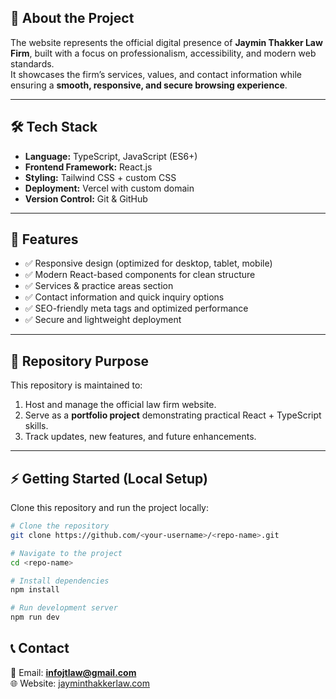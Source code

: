 ## 🌟 About the Project
The website represents the official digital presence of **Jaymin Thakker Law Firm**, built with a focus on professionalism, accessibility, and modern web standards.  
It showcases the firm’s services, values, and contact information while ensuring a **smooth, responsive, and secure browsing experience**.

---

## 🛠️ Tech Stack
- **Language:** TypeScript, JavaScript (ES6+)  
- **Frontend Framework:** React.js  
- **Styling:** Tailwind CSS + custom CSS   
- **Deployment:** Vercel with custom domain 
- **Version Control:** Git & GitHub  

---

## 🚀 Features
- ✅ Responsive design (optimized for desktop, tablet, mobile)  
- ✅ Modern React-based components for clean structure  
- ✅ Services & practice areas section  
- ✅ Contact information and quick inquiry options  
- ✅ SEO-friendly meta tags and optimized performance  
- ✅ Secure and lightweight deployment  

---

## 📂 Repository Purpose
This repository is maintained to:  
1. Host and manage the official law firm website.  
2. Serve as a **portfolio project** demonstrating practical React + TypeScript skills.  
3. Track updates, new features, and future enhancements.  

---

## ⚡ Getting Started (Local Setup)

Clone this repository and run the project locally:

```bash
# Clone the repository
git clone https://github.com/<your-username>/<repo-name>.git

# Navigate to the project
cd <repo-name>

# Install dependencies
npm install

# Run development server
npm run dev
```
## 📞 Contact
📧 Email: **infojtlaw@gmail.com**  
🌐 Website: [jayminthakkerlaw.com](https://jayminthakkerlaw.com)  
